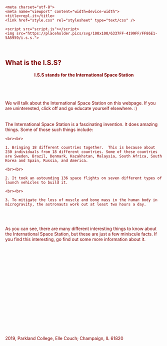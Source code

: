 <!DOCTYPE html>
<html>

<head>
  <style>
    body{color:#800000;}
  </style>
  
    <meta charset="utf-8">
    <meta name="viewport" content="width=device-width">
    <title>repl.it</title>
    <link href="style.css" rel="stylesheet" type="text/css" />
</head>

<body>
   
    <script src="script.js"></script>
    <img src="https://placeholder.pics/svg/100x100/6337FF-4199FF/FF86E1-5A5959/i.s.s.">  
    
  <br>
  
  <h2><b>What is the I.S.S?</b></h2>
  
  <header>
    <b>I.S.S stands for the International Space Station</b>
  </header>
  
  <br>
  
  <main>
    We will talk about the International Space Station on this webpage.  If you are uninterested, click off and go educate yourself elsewhere. :)
  </main>
  
  <br>
  
  <br>
  
  <main>
    The International Space Station is a fascinating invention.  It does amazing things.  Some of those such things include: 
   
    <br><br>
   
    1. Bringing 18 different countries together.  This is because about 230 individuals from 18 different countries. Some of these countries are Sweden, Brazil, Denmark, Kazakhstan, Malaysia, South Africa, South Korea and Spain, Russia, and America. 
    
    <br><br>
    
    2. It took an astounding 136 space flights on seven different types of launch vehicles to build it.
    
    <br><br>
    
    3. To mitigate the loss of muscle and bone mass in the human body in microgravity, the astronauts work out at least two hours a day.
  </main>
  
  <br><br>
  
  <main>
    As you can see, there are many different interesting things to know about the International Space Station, but these are just a few miniscule facts.  If you find this interesting, go find out some more information about it.
  </main>
  <br>
  
  <br><br><br><br><br><br><br><br><br><br><br><br><br><br><br>

  

  <footer>
    2019, Parkland College, Elle Couch; Champaign, IL 61820
  </footer>
  <nav> </nav>
</body>

</html>
